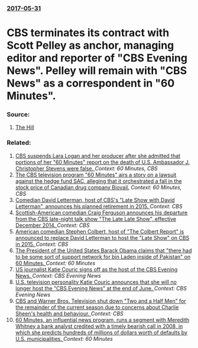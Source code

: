 ### [2017-05-31](/news/2017/05/31/index.md)

# CBS terminates its contract with Scott Pelley as anchor, managing editor and reporter of "CBS Evening News". Pelley will remain with "CBS News" as a correspondent in "60 Minutes". 




### Source:

1. [The Hill](http://thehill.com/blogs/blog-briefing-room/news/335729-scott-pelley-ousted-from-cbs-evening-news-anchor-role-report)

### Related:

1. [CBS suspends Lara Logan and her producer after she admitted that portions of her "60 Minutes" report on the death of U.S. Ambassador J. Christopher Stevens were false. ](/news/2013/11/26/cbs-suspends-lara-logan-and-her-producer-after-she-admitted-that-portions-of-her-60-minutes-report-on-the-death-of-u-s-ambassador-j-chri.md) _Context: 60 Minutes, CBS_
2. [ The CBS television program "60 Minutes" airs a story on a lawsuit against the hedge fund SAC, alleging that it orchestrated a fall in the stock price of Canadian drug company Biovail.](/news/2006/03/26/the-cbs-television-program-60-minutes-airs-a-story-on-a-lawsuit-against-the-hedge-fund-sac-alleging-that-it-orchestrated-a-fall-in-the-s.md) _Context: 60 Minutes, CBS_
3. [Comedian David Letterman, host of CBS's "Late Show with David Letterman", announces his planned retirement in 2015. ](/news/2014/04/3/comedian-david-letterman-host-of-cbs-s-late-show-with-david-letterman-announces-his-planned-retirement-in-2015.md) _Context: CBS_
4. [Scottish-American comedian Craig Ferguson announces his departure from the CBS late-night talk show "The Late Late Show", effective December 2014. ](/news/2014/04/28/scottish-american-comedian-craig-ferguson-announces-his-departure-from-the-cbs-late-night-talk-show-the-late-late-show-effective-december.md) _Context: CBS_
5. [American comedian Stephen Colbert, host of "The Colbert Report" is announced to replace David Letterman to host the "Late Show" on CBS in 2015. ](/news/2014/04/10/american-comedian-stephen-colbert-host-of-the-colbert-report-is-announced-to-replace-david-letterman-to-host-the-late-show-on-cbs-in-20.md) _Context: CBS_
6. [The President of the United States Barack Obama claims that "there had to be some sort of support network for bin Laden inside of Pakistan" on 60 Minutes. ](/news/2011/05/8/the-president-of-the-united-states-barack-obama-claims-that-there-had-to-be-some-sort-of-support-network-for-bin-laden-inside-of-pakistan.md) _Context: 60 Minutes_
7. [US journalist Katie Couric signs off as the host of the CBS Evening News. ](/news/2011/05/19/us-journalist-katie-couric-signs-off-as-the-host-of-the-cbs-evening-news.md) _Context: CBS Evening News_
8. [U.S. television personality Katie Couric announces that she will no longer host the "CBS Evening News" at the end of June. ](/news/2011/04/26/u-s-television-personality-katie-couric-announces-that-she-will-no-longer-host-the-cbs-evening-news-at-the-end-of-june.md) _Context: CBS Evening News_
9. [CBS and Warner Bros. Television shut down "Two and a Half Men" for the remainder of the current season due to concerns about Charlie Sheen's health and behaviour. ](/news/2011/02/24/cbs-and-warner-bros-television-shut-down-two-and-a-half-men-for-the-remainder-of-the-current-season-due-to-concerns-about-charlie-sheen-s.md) _Context: CBS_
10. [60 Minutes, an influential news program, runs a segment with Meredith Whitney a bank analyst credited with a timely bearish call in 2008, in which she predicts hundreds of millions of dollars worth of defaults by U.S. municipalities. ](/news/2010/12/19/60-minutes-an-influential-news-program-runs-a-segment-with-meredith-whitney-a-bank-analyst-credited-with-a-timely-bearish-call-in-2008-in.md) _Context: 60 Minutes_
